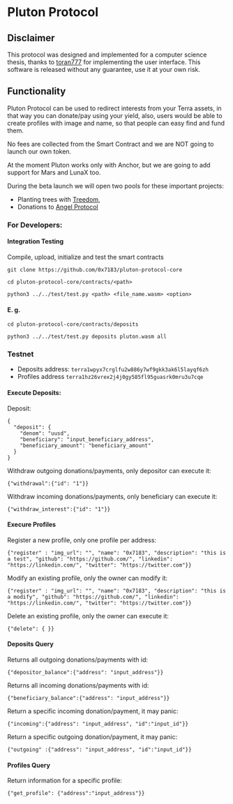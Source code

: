 # Pluton Protocol

## Disclaimer

This protocol was designed and implemented for a computer science thesis, thanks to [toran777](https://github.com/toran777) for implementing the user interface.
This software is released without any guarantee, use it at your own risk.

## Functionality

Pluton Protocol can be used to redirect interests from your Terra assets, in that way you can donate/pay using your yield, also, users would be able to create profiles with image and name, so that people can easy find and fund them.

No fees are collected from the Smart Contract and we are NOT going to launch our own token.

At the moment Pluton works only with Anchor, but we are going to add support for Mars and LunaX too.

During the beta launch we will open two pools for these important projects:
- Planting trees with [Treedom](https://www.treedom.net/en/plant-a-tree), 
- Donations to [Angel Protocol](https://www.angelprotocol.io/) 

### For Developers:

#### Integration Testing

Compile, upload, initialize and test the smart contracts

```
git clone https://github.com/0x7183/pluton-protocol-core
```
```
cd pluton-protocol-core/contracts/<path>
```
```
python3 ../../test/test.py <path> <file_name.wasm> <option>
```

#### E. g.
```
cd pluton-protocol-core/contracts/deposits
```
```
python3 ../../test/test.py deposits pluton.wasm all
```

### Testnet

* Deposits address: `terra1wpyx7crglfu2w886y7wf9gkk3ak6l5layqf6zh`
* Profiles address `terra1hz26vrex2j4j0gy585fl95guasrk0mru3u7cqe`


#### Execute Deposits:

Deposit:
```
{
  "deposit": {
    "denom": "uusd",
    "beneficiary": "input_beneficiary_address",
    "beneficiary_amount": "beneficiary_amount"
  }
}
```
Withdraw outgoing donations/payments, only depositor can execute it:
```
{"withdrawal":{"id": "1"}}
```
Withdraw incoming donations/payments, only beneficiary can execute it:
``` 
{"withdraw_interest":{"id": "1"}}  
```

#### Execure Profiles

 Register a new profile, only one profile per address:
``` 
{"register" : "img_url": "", "name": "0x7183", "description": "this is a test", "github": "https://github.com/", "linkedin": "https://linkedin.com/", "twitter": "https://twitter.com"}} 
```
 Modify an existing profile, only the owner can modify it:
 ``` 
 {"register" : "img_url": "", "name": "0x7183", "description": "this is a modify", "github": "https://github.com/", "linkedin": "https://linkedin.com/", "twitter": "https://twitter.com"}}  
```
 Delete an existing profile, only the owner can execute it:
``` 
{"delete": { }}	
```

#### Deposits Query

Returns all outgoing donations/payments with id:
```
{"depositor_balance":{"address": "input_address"}}
```
Returns all incoming donations/payments with id:
 ```
{"beneficiary_balance":{"address": "input_address"}}
 ```
Return a specific incoming donation/payment, it may panic:
```
{"incoming":{"address": "input_address", "id":"input_id"}}
```
Return a specific outgoing donation/payment, it may panic:
```
{"outgoing" :{"address": "input_address", "id":"input_id"}}
```

#### Profiles Query

Return information for a specific profile: 
```
{"get_profile": {"address":"input_address"}}
```

